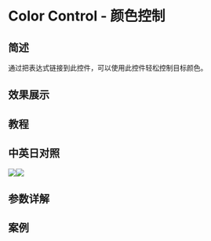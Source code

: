 # Color Control - 颜色控制

## 简述

通过把表达式链接到此控件，可以使用此控件轻松控制目标颜色。

## 效果展示

## 教程

## 中英日对照

![](https://mir.yuelili.com/wp-content/uploads/user/AE/effects/AE-Effects-Expression-Controls-Color_Control.png)![](https://mir.yuelili.com/wp-content/uploads/user/AE/effects/AE-Effects-Expression-Controls-Color_Control_cn.png)

## 参数详解

## 案例
